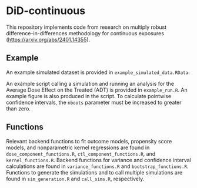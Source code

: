 # DiD-continuous
This repository implements code from research on multiply robust difference-in-differences methodology for continuous exposures (https://arxiv.org/abs/2401.14355).

## Example

An example simulated dataset is provided in `example_simulated_data.RData`. 

An example script calling a simulation and running an analysis for the Average Dose Effect on the Treated (ADT) is provided in `example_run.R`. An example figure is also produced in the script. To calculate pointwise confidence intervals, the `nboots` parameter must be increased to greater than zero. 

## Functions

Relevant backend functions to fit outcome models, propensity score models, and nonparametric kernel regressions are found in `dose_component_functions.R`, `ctl_component_functions.R`, and `kernel_functions.R`. Backend functions for variance and confidence interval calculations are found in `variance_functions.R` and `bootstrap_functions.R`. Functions to generate the simulations and to call multiple simulations are found in `sim_generation.R` and `call_sims.R`, respectively.
